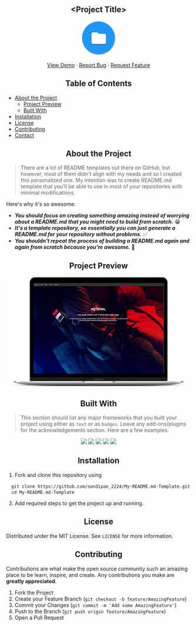 <h2 align="center">&lt;Project Title&gt;</h2>

<p align="center">
   <img src="img/doc_logo.png" alt="Logo" height=95 width=95/>
</p>
<!-- PROJECT LOGO -->
  <p align="center">
    <a href="https://github.com/sandip2224/My-README.md-Template">View Demo</a>
    ·
    <a href="https://github.com/sandip2224/My-README.md-Template/issues">Report Bug</a>
    ·
    <a href="https://github.com/sandip2224/My-README.md-Template/issues">Request Feature</a>
  </p>

<!-- TABLE OF CONTENTS -->
<h2 align="center">Table of Contents</h2>

- [About the Project](#about-the-project)
   - [Project Preview](#project-preview)
   - [Built With](#built-with)
- [Installation](#installation)
- [License](#license)
- [Contributing](#contributing)
- [Contact](#contact)
<!-- ABOUT THE PROJECT -->

<h2 align="center">About the Project</h2>

> There are a lot of README templates out there on GitHub, but however, most of them didn't align with my needs and so I created this personalized one. My intention was to create  README.md template that you'll be able to use in most of your repositories with minimal modifications.  

Here's why it's so awesome:  

- ***You should focus on creating something amazing instead of worrying about a README.md that you might need to build from scratch.*** 😁  
- ***It's a template repository, so essentially you can just generate a README.md for your repository without problems.*** ✅  
- ***You shouldn't repeat the process of building a README.md again and again from scratch because you're awesome.*** 🖖  

<!-- Preview -->
<h2 align="center">Project Preview</h2>

<p align="center"><img src="img/grid_image1.png" height=300 width=700/></p>

<!-- BUILT WITH -->  

<h2 align="center">Built With</h2>

> This section should list any major frameworks that you built your project using either as `text` or as `badges`. Leave any add-ons/plugins for the acknowledgements section. Here are a few examples.  

<p align="center">
   <img src="https://img.shields.io/badge/html5%20-%23E34F26.svg?&style=for-the-badge&logo=html5&logoColor=white"/>
   <img src="https://img.shields.io/badge/css3%20-%231572B6.svg?&style=for-the-badge&logo=css3&logoColor=white"/>
   <img src="https://img.shields.io/badge/javascript%20-%23323330.svg?&style=for-the-badge&logo=javascript&logoColor=%23F7DF1E"/>
   <img src="https://img.shields.io/badge/javascript%20-%23323330.svg?&style=for-the-badge&logo=javascript&logoColor=%23F7DF1E"/>
   <img src="https://img.shields.io/badge/markdown-%23000000.svg?&style=for-the-badge&logo=markdown&logoColor=white"/>
</p>  

<!-- INSTALLATION -->
<h2 align="center">Installation</h2>

1. Fork and clone this repository using  

```
  git clone https://github.com/sandipan_2224/My-README.md-Template.git
  cd My-README.md-Template 
```  

2. Add required steps to get the project up and running.  

<!-- LICENSE -->  

<h2 align="center">License</h2>

Distributed under the MIT License. See `LICENSE` for more information.  

<!-- CONTRIBUTING -->
<h2 align="center">Contributing</h2>

Contributions are what make the open source community such an amazing place to be learn, inspire, and create. Any contributions you make are **greatly appreciated**.

1. Fork the Project
2. Create your Feature Branch (`git checkout -b feature/AmazingFeature`)
3. Commit your Changes (`git commit -m 'Add some AmazingFeature'`)
4. Push to the Branch (`git push origin feature/AmazingFeature`)
5. Open a Pull Request  
